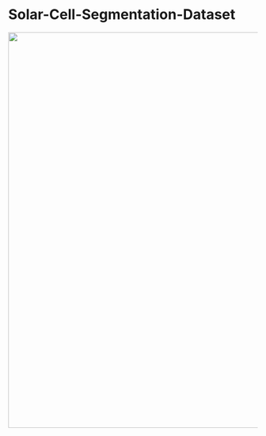 # Solar-Cell-Segmentation-Dataset

<img src="https://github.com/Devsingh640/Solar-Cell-Segmentation-Dataset/Documents/Overview Images/Overview-elpv-dataset.png" width="800px" height="auto">
